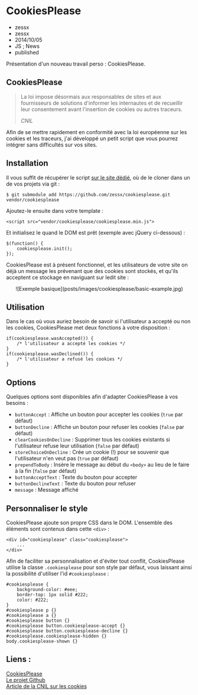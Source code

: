 # CookiesPlease
- zessx
- zessx
- 2014/10/05
- JS ; News
- published

Présentation d'un nouveau travail perso : CookiesPlease.

## CookiesPlease

> La loi impose désormais aux responsables de sites et aux fournisseurs de solutions d'informer les internautes et de recueillir leur consentement avant l'insertion de cookies ou autres traceurs.
>
> <cite>CNIL</cite>

Afin de se mettre rapidement en conformité avec la loi européenne sur les cookies et les traceurs, j'ai développé un petit script que vous pourrez intégrer sans difficultés sur vos sites.

## Installation

Il vous suffit de récupérer le script [sur le site dédié](http://smarchal.com/cookiesplease/), où de le cloner dans un de vos projets via git :

    $ git submodule add https://github.com/zessx/cookiesplease.git vendor/cookiesplease

Ajoutez-le ensuite dans votre template :

    <script src="vendor/cookiesplease/cookiesplease.min.js">

Et initialisez le quand le DOM est prêt (exemple avec jQuery ci-dessous) :

    $(function() {
    	cookiesplease.init();
    });

CookiesPlease est à présent fonctionnel, et les utilisateurs de votre site on déjà un message les prévenant que des cookies sont stockés, et qu'ils acceptent ce stockage en naviguant sur ledit site :

<center>![Exemple basique](posts/images/cookiesplease/basic-example.jpg)</center>

## Utilisation

Dans le cas où vous auriez besoin de savoir si l'utilisateur a accepté ou non les cookies, CookiesPlease met deux fonctions à votre disposition :

    if(cookiesplease.wasAccepted()) {
    	/* l'utilisateur a accepté les cookies */
    }
    if(cookiesplease.wasDeclined()) {
    	/* l'utilisateur a refusé les cookies */
    }

## Options

Quelques options sont disponibles afin d'adapter CookiesPlease à vos besoins :

- `buttonAccept` : Affiche un bouton pour accepter les cookies (`true` par défaut)
- `buttonDecline` : Affiche un bouton pour refuser les cookies (`false` par défaut)
- `clearCookiesOnDecline` : Supprimer tous les cookies existants si l'utilisateur refuse leur utilisation (`false` par défaut)
- `storeChoiceOnDecline` : Crée un cookie (!) pour se souvenir que l'utilisateur n'en veut pas (`true` par défaut)
- `prependToBody` : Insère le message au début du `<body>` au lieu de le faire à la fin (`false` par défaut)
- `buttonAcceptText` : Texte du bouton pour accepter
- `buttonDeclineText` : Texte du bouton pour refuser
- `message` : Message affiché

## Personnaliser le style

CookiesPlease ajoute son propre CSS dans le DOM. L'ensemble des éléments sont contenus dans cette `<div>` :

    <div id="cookiesplease" class="cookiesplease">
        ...
    </div>

Afin de faciliter sa personnalisation et d'éviter tout conflit, CookiesPlease utilise la classe `.cookiesplease` pour son style par défaut, vous laissant ainsi la possibilité d'utiliser l'id `#cookiesplease` :

    #cookiesplease {
        background-color: #eee;
        border-top: 1px solid #222;
        color: #222;
    }
	#cookiesplease p {}
	#cookiesplease a {}
	#cookiesplease button {}
	#cookiesplease button.cookiesplease-accept {}
	#cookiesplease button.cookiesplease-decline {}
	#cookiesplease.cookiesplease-hidden {}
	body.cookiesplease-shown {}

## Liens :
[CookiesPlease](http://smarchal.com/cookiesplease/)    
[Le projet Github](https://github.com/zessx/cookiesplease)    
[Article de la CNIL sur les cookies](http://www.cnil.fr/vos-obligations/sites-web-cookies-et-autres-traceurs/que-dit-la-loi/)    